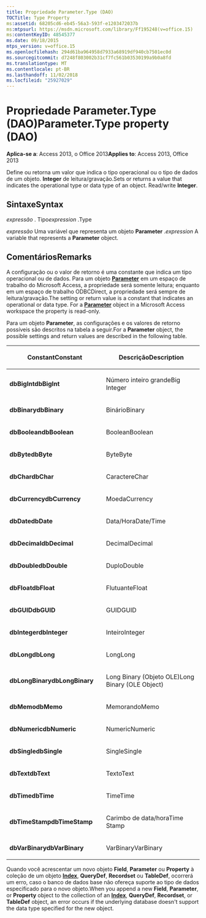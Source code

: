 ```yaml
---
title: Propriedade Parameter.Type (DAO)
TOCTitle: Type Property
ms:assetid: 68205cd6-eb45-56a3-593f-e1203472037b
ms:mtpsurl: https://msdn.microsoft.com/library/Ff195248(v=office.15)
ms:contentKeyID: 48545377
ms.date: 09/18/2015
mtps_version: v=office.15
ms.openlocfilehash: 294d61ba964958d7933a68919df940cb7501ec0d
ms.sourcegitcommit: d7248f803002b31cf7fc561b03530199a9b0a8fd
ms.translationtype: MT
ms.contentlocale: pt-BR
ms.lasthandoff: 11/02/2018
ms.locfileid: "25927029"
---
```

# <a name="parametertype-property-dao"></a><span data-ttu-id="a63a5-102">Propriedade Parameter.Type (DAO)</span><span class="sxs-lookup"><span data-stu-id="a63a5-102">Parameter.Type property (DAO)</span></span>


<span data-ttu-id="a63a5-103">**Aplica-se a**: Access 2013, o Office 2013</span><span class="sxs-lookup"><span data-stu-id="a63a5-103">**Applies to**: Access 2013, Office 2013</span></span>

<span data-ttu-id="a63a5-p101">Define ou retorna um valor que indica o tipo operacional ou o tipo de dados de um objeto. **Integer** de leitura/gravação.</span><span class="sxs-lookup"><span data-stu-id="a63a5-p101">Sets or returns a value that indicates the operational type or data type of an object. Read/write **Integer**.</span></span>

## <a name="syntax"></a><span data-ttu-id="a63a5-106">Sintaxe</span><span class="sxs-lookup"><span data-stu-id="a63a5-106">Syntax</span></span>

<span data-ttu-id="a63a5-107">*expressão* . Tipo</span><span class="sxs-lookup"><span data-stu-id="a63a5-107">*expression* .Type</span></span>

<span data-ttu-id="a63a5-108">*expressão* Uma variável que representa um objeto **Parameter** .</span><span class="sxs-lookup"><span data-stu-id="a63a5-108">*expression* A variable that represents a **Parameter** object.</span></span>

## <a name="remarks"></a><span data-ttu-id="a63a5-109">Comentários</span><span class="sxs-lookup"><span data-stu-id="a63a5-109">Remarks</span></span>

<span data-ttu-id="a63a5-p102">A configuração ou o valor de retorno é uma constante que indica um tipo operacional ou de dados. Para um objeto **[Parameter](parameter-object-dao.md)** em um espaço de trabalho do Microsoft Access, a propriedade será somente leitura; enquanto em um espaço de trabalho ODBCDirect, a propriedade será sempre de leitura/gravação.</span><span class="sxs-lookup"><span data-stu-id="a63a5-p102">The setting or return value is a constant that indicates an operational or data type. For a **[Parameter](parameter-object-dao.md)** object in a Microsoft Access workspace the property is read-only.</span></span>

<span data-ttu-id="a63a5-112">Para um objeto **Parameter**, as configurações e os valores de retorno possíveis são descritos na tabela a seguir.</span><span class="sxs-lookup"><span data-stu-id="a63a5-112">For a **Parameter** object, the possible settings and return values are described in the following table.</span></span>

<table>
<colgroup>
<col style="width: 50%" />
<col style="width: 50%" />
</colgroup>
<thead>
<tr class="header">
<th><p><span data-ttu-id="a63a5-113">Constant</span><span class="sxs-lookup"><span data-stu-id="a63a5-113">Constant</span></span></p></th>
<th><p><span data-ttu-id="a63a5-114">Descrição</span><span class="sxs-lookup"><span data-stu-id="a63a5-114">Description</span></span></p></th>
</tr>
</thead>
<tbody>
<tr class="odd">
<td><p><span data-ttu-id="a63a5-115"><strong>dbBigInt</strong></span><span class="sxs-lookup"><span data-stu-id="a63a5-115"><strong>dbBigInt</strong></span></span></p></td>
<td><p><span data-ttu-id="a63a5-116">Número inteiro grande</span><span class="sxs-lookup"><span data-stu-id="a63a5-116">Big Integer</span></span></p></td>
</tr>
<tr class="even">
<td><p><span data-ttu-id="a63a5-117"><strong>dbBinary</strong></span><span class="sxs-lookup"><span data-stu-id="a63a5-117"><strong>dbBinary</strong></span></span></p></td>
<td><p><span data-ttu-id="a63a5-118">Binário</span><span class="sxs-lookup"><span data-stu-id="a63a5-118">Binary</span></span></p></td>
</tr>
<tr class="odd">
<td><p><span data-ttu-id="a63a5-119"><strong>dbBoolean</strong></span><span class="sxs-lookup"><span data-stu-id="a63a5-119"><strong>dbBoolean</strong></span></span></p></td>
<td><p><span data-ttu-id="a63a5-120">Boolean</span><span class="sxs-lookup"><span data-stu-id="a63a5-120">Boolean</span></span></p></td>
</tr>
<tr class="even">
<td><p><span data-ttu-id="a63a5-121"><strong>dbByte</strong></span><span class="sxs-lookup"><span data-stu-id="a63a5-121"><strong>dbByte</strong></span></span></p></td>
<td><p><span data-ttu-id="a63a5-122">Byte</span><span class="sxs-lookup"><span data-stu-id="a63a5-122">Byte</span></span></p></td>
</tr>
<tr class="odd">
<td><p><span data-ttu-id="a63a5-123"><strong>dbChar</strong></span><span class="sxs-lookup"><span data-stu-id="a63a5-123"><strong>dbChar</strong></span></span></p></td>
<td><p><span data-ttu-id="a63a5-124">Caractere</span><span class="sxs-lookup"><span data-stu-id="a63a5-124">Char</span></span></p></td>
</tr>
<tr class="even">
<td><p><span data-ttu-id="a63a5-125"><strong>dbCurrency</strong></span><span class="sxs-lookup"><span data-stu-id="a63a5-125"><strong>dbCurrency</strong></span></span></p></td>
<td><p><span data-ttu-id="a63a5-126">Moeda</span><span class="sxs-lookup"><span data-stu-id="a63a5-126">Currency</span></span></p></td>
</tr>
<tr class="odd">
<td><p><span data-ttu-id="a63a5-127"><strong>dbDate</strong></span><span class="sxs-lookup"><span data-stu-id="a63a5-127"><strong>dbDate</strong></span></span></p></td>
<td><p><span data-ttu-id="a63a5-128">Data/Hora</span><span class="sxs-lookup"><span data-stu-id="a63a5-128">Date/Time</span></span></p></td>
</tr>
<tr class="even">
<td><p><span data-ttu-id="a63a5-129"><strong>dbDecimal</strong></span><span class="sxs-lookup"><span data-stu-id="a63a5-129"><strong>dbDecimal</strong></span></span></p></td>
<td><p><span data-ttu-id="a63a5-130">Decimal</span><span class="sxs-lookup"><span data-stu-id="a63a5-130">Decimal</span></span></p></td>
</tr>
<tr class="odd">
<td><p><span data-ttu-id="a63a5-131"><strong>dbDouble</strong></span><span class="sxs-lookup"><span data-stu-id="a63a5-131"><strong>dbDouble</strong></span></span></p></td>
<td><p><span data-ttu-id="a63a5-132">Duplo</span><span class="sxs-lookup"><span data-stu-id="a63a5-132">Double</span></span></p></td>
</tr>
<tr class="even">
<td><p><span data-ttu-id="a63a5-133"><strong>dbFloat</strong></span><span class="sxs-lookup"><span data-stu-id="a63a5-133"><strong>dbFloat</strong></span></span></p></td>
<td><p><span data-ttu-id="a63a5-134">Flutuante</span><span class="sxs-lookup"><span data-stu-id="a63a5-134">Float</span></span></p></td>
</tr>
<tr class="odd">
<td><p><span data-ttu-id="a63a5-135"><strong>dbGUID</strong></span><span class="sxs-lookup"><span data-stu-id="a63a5-135"><strong>dbGUID</strong></span></span></p></td>
<td><p><span data-ttu-id="a63a5-136">GUID</span><span class="sxs-lookup"><span data-stu-id="a63a5-136">GUID</span></span></p></td>
</tr>
<tr class="even">
<td><p><span data-ttu-id="a63a5-137"><strong>dbInteger</strong></span><span class="sxs-lookup"><span data-stu-id="a63a5-137"><strong>dbInteger</strong></span></span></p></td>
<td><p><span data-ttu-id="a63a5-138">Inteiro</span><span class="sxs-lookup"><span data-stu-id="a63a5-138">Integer</span></span></p></td>
</tr>
<tr class="odd">
<td><p><span data-ttu-id="a63a5-139"><strong>dbLong</strong></span><span class="sxs-lookup"><span data-stu-id="a63a5-139"><strong>dbLong</strong></span></span></p></td>
<td><p><span data-ttu-id="a63a5-140">Long</span><span class="sxs-lookup"><span data-stu-id="a63a5-140">Long</span></span></p></td>
</tr>
<tr class="even">
<td><p><span data-ttu-id="a63a5-141"><strong>dbLongBinary</strong></span><span class="sxs-lookup"><span data-stu-id="a63a5-141"><strong>dbLongBinary</strong></span></span></p></td>
<td><p><span data-ttu-id="a63a5-142">Long Binary (Objeto OLE)</span><span class="sxs-lookup"><span data-stu-id="a63a5-142">Long Binary (OLE Object)</span></span></p></td>
</tr>
<tr class="odd">
<td><p><span data-ttu-id="a63a5-143"><strong>dbMemo</strong></span><span class="sxs-lookup"><span data-stu-id="a63a5-143"><strong>dbMemo</strong></span></span></p></td>
<td><p><span data-ttu-id="a63a5-144">Memorando</span><span class="sxs-lookup"><span data-stu-id="a63a5-144">Memo</span></span></p></td>
</tr>
<tr class="even">
<td><p><span data-ttu-id="a63a5-145"><strong>dbNumeric</strong></span><span class="sxs-lookup"><span data-stu-id="a63a5-145"><strong>dbNumeric</strong></span></span></p></td>
<td><p><span data-ttu-id="a63a5-146">Numeric</span><span class="sxs-lookup"><span data-stu-id="a63a5-146">Numeric</span></span></p></td>
</tr>
<tr class="odd">
<td><p><span data-ttu-id="a63a5-147"><strong>dbSingle</strong></span><span class="sxs-lookup"><span data-stu-id="a63a5-147"><strong>dbSingle</strong></span></span></p></td>
<td><p><span data-ttu-id="a63a5-148">Single</span><span class="sxs-lookup"><span data-stu-id="a63a5-148">Single</span></span></p></td>
</tr>
<tr class="even">
<td><p><span data-ttu-id="a63a5-149"><strong>dbText</strong></span><span class="sxs-lookup"><span data-stu-id="a63a5-149"><strong>dbText</strong></span></span></p></td>
<td><p><span data-ttu-id="a63a5-150">Texto</span><span class="sxs-lookup"><span data-stu-id="a63a5-150">Text</span></span></p></td>
</tr>
<tr class="odd">
<td><p><span data-ttu-id="a63a5-151"><strong>dbTime</strong></span><span class="sxs-lookup"><span data-stu-id="a63a5-151"><strong>dbTime</strong></span></span></p></td>
<td><p><span data-ttu-id="a63a5-152">Time</span><span class="sxs-lookup"><span data-stu-id="a63a5-152">Time</span></span></p></td>
</tr>
<tr class="even">
<td><p><span data-ttu-id="a63a5-153"><strong>dbTimeStamp</strong></span><span class="sxs-lookup"><span data-stu-id="a63a5-153"><strong>dbTimeStamp</strong></span></span></p></td>
<td><p><span data-ttu-id="a63a5-154">Carimbo de data/hora</span><span class="sxs-lookup"><span data-stu-id="a63a5-154">Time Stamp</span></span></p></td>
</tr>
<tr class="odd">
<td><p><span data-ttu-id="a63a5-155"><strong>dbVarBinary</strong></span><span class="sxs-lookup"><span data-stu-id="a63a5-155"><strong>dbVarBinary</strong></span></span></p></td>
<td><p><span data-ttu-id="a63a5-156">VarBinary</span><span class="sxs-lookup"><span data-stu-id="a63a5-156">VarBinary</span></span></p></td>
</tr>
</tbody>
</table>


<span data-ttu-id="a63a5-157">Quando você acrescentar um novo objeto **Field**, **Parameter** ou **Property** à coleção de um objeto **[Index](index-object-dao.md)**, **QueryDef**, **Recordset** ou **TableDef**, ocorrerá um erro, caso o banco de dados base não ofereça suporte ao tipo de dados especificado para o novo objeto.</span><span class="sxs-lookup"><span data-stu-id="a63a5-157">When you append a new **Field**, **Parameter**, or **Property** object to the collection of an **[Index](index-object-dao.md)**, **QueryDef**, **Recordset**, or **TableDef** object, an error occurs if the underlying database doesn't support the data type specified for the new object.</span></span>

